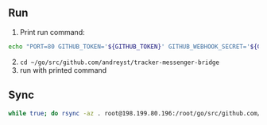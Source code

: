 ## Run

1. Print run command:
  ```bash
  echo "PORT=80 GITHUB_TOKEN='${GITHUB_TOKEN}' GITHUB_WEBHOOK_SECRET='${GITHUB_WEBHOOK_SECRET}' TELEGRAM_TOKEN='${TELEGRAM_TOKEN}' go run main.go"
  ```
2. `cd ~/go/src/github.com/andreyst/tracker-messenger-bridge`
3. run with printed command

## Sync

```bash
while true; do rsync -az . root@198.199.80.196:/root/go/src/github.com/andreyst/tracker-messenger-bridge 2>/dev/null; sleep 1; done
```

